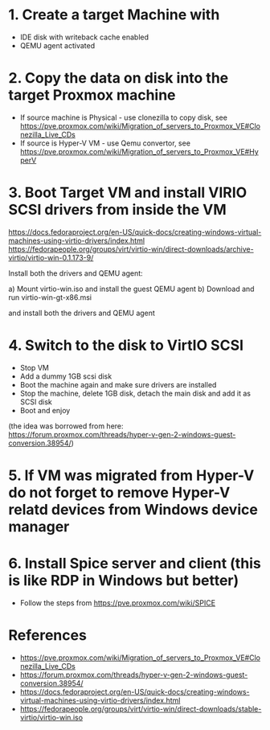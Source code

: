 # 1. Create a target Machine with 
- IDE disk with writeback cache enabled
- QEMU agent activated
# 2. Copy the data on disk into the target Proxmox machine
- If source machine is Physical - use clonezilla to copy disk, see https://pve.proxmox.com/wiki/Migration_of_servers_to_Proxmox_VE#Clonezilla_Live_CDs
- If source is Hyper-V VM - use Qemu convertor, see  https://pve.proxmox.com/wiki/Migration_of_servers_to_Proxmox_VE#HyperV
# 3. Boot Target VM and install VIRIO SCSI drivers from inside the VM
https://docs.fedoraproject.org/en-US/quick-docs/creating-windows-virtual-machines-using-virtio-drivers/index.html
https://fedorapeople.org/groups/virt/virtio-win/direct-downloads/archive-virtio/virtio-win-0.1.173-9/

Install both the drivers and QEMU agent:

a) Mount virtio-win.iso and install the guest QEMU agent
b) Download and run virtio-win-gt-x86.msi

and install both the drivers and QEMU agent
# 4. Switch to the disk to VirtIO SCSI 

- Stop VM 
- Add a dummy 1GB scsi disk
- Boot the machine again and make sure drivers are installed
- Stop the machine, delete 1GB disk, detach the main disk and add it as SCSI disk
- Boot and enjoy

(the idea was borrowed from here: https://forum.proxmox.com/threads/hyper-v-gen-2-windows-guest-conversion.38954/)

# 5. If VM was migrated from Hyper-V do not forget to remove Hyper-V relatd devices from Windows device manager

# 6. Install Spice server and client (this is like RDP in Windows but better) 
- Follow the steps from https://pve.proxmox.com/wiki/SPICE
# References
- https://pve.proxmox.com/wiki/Migration_of_servers_to_Proxmox_VE#Clonezilla_Live_CDs
- https://forum.proxmox.com/threads/hyper-v-gen-2-windows-guest-conversion.38954/
- https://docs.fedoraproject.org/en-US/quick-docs/creating-windows-virtual-machines-using-virtio-drivers/index.html
- https://fedorapeople.org/groups/virt/virtio-win/direct-downloads/stable-virtio/virtio-win.iso
